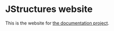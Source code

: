 # JStructures website

This is the website for [the documentation project](https://github.com/open-node/jstructures).
